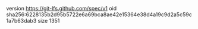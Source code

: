 version https://git-lfs.github.com/spec/v1
oid sha256:6228135b2d95b5722e6a69bca8ae42e15364e38d4a19c9d2a5c59c1a7b63dab3
size 1351
